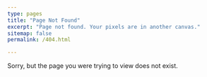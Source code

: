```yaml
---
type: pages
title: "Page Not Found"
excerpt: "Page not found. Your pixels are in another canvas."
sitemap: false
permalink: /404.html

---
```


Sorry, but the page you were trying to view does not exist.

<script>
  var GOOG_FIXURL_LANG = 'en';
  var GOOG_FIXURL_SITE = '{{ site.url }}'


